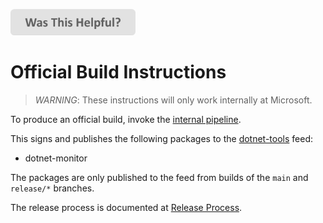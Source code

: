 
[<img src=/images/WasThisHelpful.png width="200"/>](https://www.research.net/r/DGDQWXH?src=documentation%2Fofficial-build-instructions)

# Official Build Instructions

> *WARNING*: These instructions will only work internally at Microsoft.

To produce an official build, invoke the [internal pipeline](https://dev.azure.com/dnceng/internal/_build?definitionId=954).

This signs and publishes the following packages to the [dotnet-tools](https://pkgs.dev.azure.com/dnceng/public/_packaging/dotnet-tools/nuget/v3/index.json) feed:
 - dotnet-monitor

The packages are only published to the feed from builds of the `main` and `release/*` branches.

The release process is documented at [Release Process](./release-process.md).
